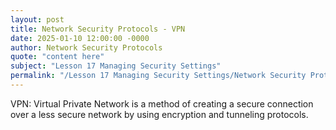 ```yaml
---
layout: post
title: Network Security Protocols - VPN
date: 2025-01-10 12:00:00 -0000
author: Network Security Protocols
quote: "content here"
subject: "Lesson 17 Managing Security Settings"
permalink: "/Lesson 17 Managing Security Settings/Network Security Protocols/Network Security Protocols - VPN"
---
```


VPN: Virtual Private Network is a method of creating a secure connection over a less secure network by using encryption and tunneling protocols.
